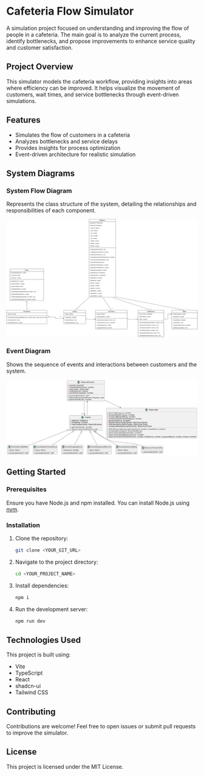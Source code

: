 # Cafeteria Flow Simulator

A simulation project focused on understanding and improving the flow of people in a cafeteria. The main goal is to analyze the current process, identify bottlenecks, and propose improvements to enhance service quality and customer satisfaction.

## Project Overview

This simulator models the cafeteria workflow, providing insights into areas where efficiency can be improved. It helps visualize the movement of customers, wait times, and service bottlenecks through event-driven simulations.

## Features

- Simulates the flow of customers in a cafeteria
- Analyzes bottlenecks and service delays
- Provides insights for process optimization
- Event-driven architecture for realistic simulation

## System Diagrams

### System Flow Diagram

Represents the class structure of the system, detailing the relationships and responsibilities of each component.

![System Flow Diagram](design/out/system-class-diagram.drawio.png)

### Event Diagram
Shows the sequence of events and interactions between customers and the system.

![Event Diagram](design/out/events-class-diagram.png)

## Getting Started

### Prerequisites
Ensure you have Node.js and npm installed. You can install Node.js using [nvm](https://github.com/nvm-sh/nvm#installing-and-updating).

### Installation

1. Clone the repository:

   ```sh
   git clone <YOUR_GIT_URL>
   ```

2. Navigate to the project directory:

   ```sh
   cd <YOUR_PROJECT_NAME>
   ```

3. Install dependencies:

   ```sh
   npm i
   ```

4. Run the development server:

   ```sh
   npm run dev
   ```

## Technologies Used

This project is built using:

- Vite
- TypeScript
- React
- shadcn-ui
- Tailwind CSS

## Contributing

Contributions are welcome! Feel free to open issues or submit pull requests to improve the simulator.

## License

This project is licensed under the MIT License.

